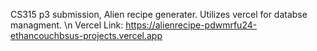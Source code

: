CS315 p3 submission, Alien recipe generater. Utilizes vercel for databse managment. \n
Vercel Link: https://alienrecipe-pdwmrfu24-ethancouchbsus-projects.vercel.app

